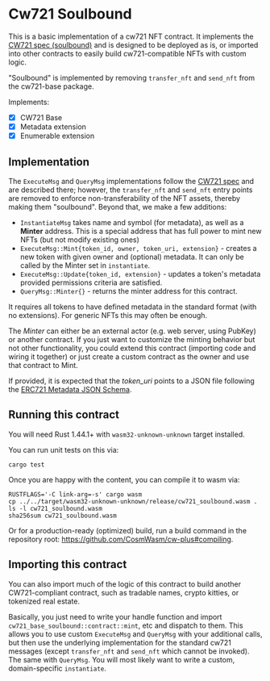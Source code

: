 # Cw721 Soulbound

This is a basic implementation of a cw721 NFT contract. It implements the [CW721 spec (soulbound)](https://github.com/archway-network/cw721-soulbound/blob/main/packages/cw721/README.md) and is designed to be deployed as is, or imported into other contracts to easily build cw721-compatible NFTs with custom logic. 

"Soulbound" is implemented by removing `transfer_nft` and `send_nft` from the cw721-base package.

Implements:

- [x] CW721 Base
- [x] Metadata extension
- [x] Enumerable extension

## Implementation

The `ExecuteMsg` and `QueryMsg` implementations follow the [CW721 spec](https://github.com/CosmWasm/cw-nfts/blob/main/packages/cw721/README.md) and are described there; however, the `transfer_nft` and `send_nft` entry points are removed to enforce non-transferability of the NFT assets, thereby making them "soulbound".
Beyond that, we make a few additions:

* `InstantiateMsg` takes name and symbol (for metadata), as well as a **Minter** address. This is a special address that has full power to mint new NFTs (but not modify existing ones)
* `ExecuteMsg::Mint{token_id, owner, token_uri, extension}` - creates a new token with given owner and (optional) metadata. It can only be called by the Minter set in `instantiate`.
* `ExecuteMsg::Update{token_id, extension}` - updates a token's metadata provided permissions criteria are satisfied.
* `QueryMsg::Minter{}` - returns the minter address for this contract.

It requires all tokens to have defined metadata in the standard format (with no extensions). For generic NFTs this may often be enough.

The *Minter* can either be an external actor (e.g. web server, using PubKey) or another contract. If you just want to customize the minting behavior but not other functionality, you could extend this contract (importing code and wiring it together) or just create a custom contract as the owner and use that contract to Mint.

If provided, it is expected that the _token_uri_ points to a JSON file following the [ERC721 Metadata JSON Schema](https://eips.ethereum.org/EIPS/eip-721).

## Running this contract

You will need Rust 1.44.1+ with `wasm32-unknown-unknown` target installed.

You can run unit tests on this via: 

`cargo test`

Once you are happy with the content, you can compile it to wasm via:

```
RUSTFLAGS='-C link-arg=-s' cargo wasm
cp ../../target/wasm32-unknown-unknown/release/cw721_soulbound.wasm .
ls -l cw721_soulbound.wasm
sha256sum cw721_soulbound.wasm
```

Or for a production-ready (optimized) build, run a build command in the repository root: https://github.com/CosmWasm/cw-plus#compiling.

## Importing this contract

You can also import much of the logic of this contract to build another CW721-compliant contract, such as tradable names, crypto kitties, or tokenized real estate.

Basically, you just need to write your handle function and import `cw721_base_soulbound::contract::mint`, etc and dispatch to them. This allows you to use custom `ExecuteMsg` and `QueryMsg` with your additional
calls, but then use the underlying implementation for the standard cw721 messages (except `transfer_nft` and `send_nft` which cannot be invoked). The same with `QueryMsg`. You will most likely want to write a custom, domain-specific `instantiate`.